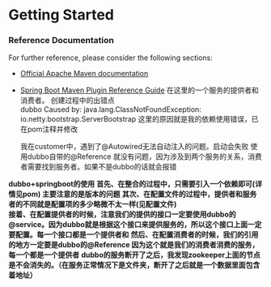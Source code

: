 # Getting Started

### Reference Documentation
For further reference, please consider the following sections:

* [Official Apache Maven documentation](https://maven.apache.org/guides/index.html)
* [Spring Boot Maven Plugin Reference Guide](https://docs.spring.io/spring-boot/docs/2.2.5.RELEASE/maven-plugin/)
    在这里的一个服务的提供者和消费者。
创建过程中的出错点    
    dubbo  Caused by: java.lang.ClassNotFoundException: io.netty.bootstrap.ServerBootstrap
    这里的原因就是我的依赖使用错误，已在pom注释并修改
    
    我在customer中，遇到了@Autowired无法自动注入的问题。启动会失败
    使用dubbo自带的@Reference 就没有问题，因为涉及到两个服务的关系，消费者需要找到服务者。如果不是dubbo的话就会报错


**dubbo+springboot的使用**
    **首先、在整合的过程中，只需要引入一个依赖即可(详情见pom) 主要注意的是版本的问题**
    **其次、在配置文件的过程中，提供者和服务者的不同就是配置项的多少略微不太一样(见配置文件)**  
    **接着、在配置提供者的时候，注意我们的提供的接口一定要使用dubbo的@service。因为dubbo就是根据这个接口来提供服务的，所以这个接口上面一定要配置。每一个接口都是一个提供者和**
    **然后、在配置消费者的时候，我们的引用的地方一定要是dubbo的@Reference 因为这个就是我们的消费者消费的服务， 每一个都是一个提供者**
    **dubbo的服务断开了之后，我发现zookeeper上面的节点是不会消失的。（在服务正常情况下是文件夹，断开了之后就是一个数据里面包含着地址）**
    